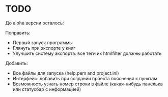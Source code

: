 TODO
====
До alpha версии осталось:

Поправить:
* Первый запуск программы
* Глянуть <head> при экспорте у книг
* Улучшить систему экспорта: все теги их htmlfilter должны работать

Добавить:
* Все файлы для запуска (help.pem and project.ini)
* Интерфейс: добавить при создании проекта пояснения к пунктам
* Возможность узнать номер строки в файле (какая-нибудь панелька или статусбар с информацией)
